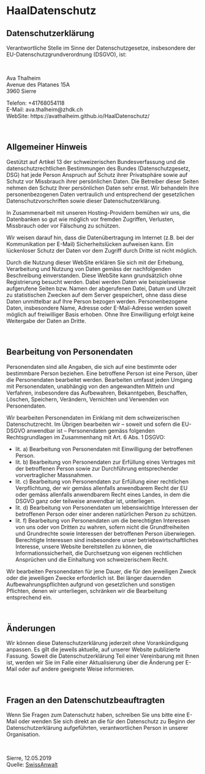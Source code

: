 # HaalDatenschutz
<h2>Datenschutzerkl&auml;rung</h2><p>Verantwortliche Stelle im Sinne der Datenschutzgesetze, insbesondere der EU-Datenschutzgrundverordnung (DSGVO), ist:</p><br/><p>Ava Thalheim<br/>Avenue des Platanes 15A<br/>3960 Sierre</p><p>Telefon: +41768054118<br/>E-Mail: ava.thalheim@zhdk.ch<br/>WebSite: https://avathalheim.github.io/HaalDatenschutz/ </p><p>&nbsp;</p><h2>Allgemeiner Hinweis</h2> <p>Gest&uuml;tzt auf Artikel 13 der schweizerischen Bundesverfassung und die datenschutzrechtlichen Bestimmungen des Bundes (Datenschutzgesetz, DSG<!--DSG-->) hat jede Person Anspruch auf Schutz ihrer Privatsph&auml;re sowie auf Schutz vor Missbrauch ihrer pers&ouml;nlichen Daten. Die Betreiber dieser Seiten nehmen den Schutz Ihrer pers&ouml;nlichen Daten sehr ernst. Wir behandeln Ihre personenbezogenen Daten vertraulich und entsprechend der gesetzlichen Datenschutzvorschriften sowie dieser Datenschutzerkl&auml;rung.</p><p>In Zusammenarbeit mit unseren Hosting-Providern bem&uuml;hen wir uns, die Datenbanken so gut wie m&ouml;glich vor fremden Zugriffen, Verlusten, Missbrauch oder vor F&auml;lschung zu sch&uuml;tzen.</p><p>Wir weisen darauf hin, dass die Daten&uuml;bertragung im Internet (z.B. bei der Kommunikation per E-Mail) Sicherheitsl&uuml;cken aufweisen kann. Ein l&uuml;ckenloser Schutz der Daten vor dem Zugriff durch Dritte ist nicht m&ouml;glich.</p><p>Durch die Nutzung dieser WebSite erkl&auml;ren Sie sich mit der Erhebung, Verarbeitung und Nutzung von Daten gem&auml;ss der nachfolgenden Beschreibung einverstanden. Diese WebSite kann grunds&auml;tzlich ohne Registrierung besucht werden. Dabei werden Daten wie beispielsweise aufgerufene Seiten bzw. Namen der abgerufenen Datei, Datum und Uhrzeit zu statistischen Zwecken auf dem Server gespeichert, ohne dass diese Daten unmittelbar auf Ihre Person bezogen werden. Personenbezogene Daten, insbesondere Name, Adresse oder E-Mail-Adresse werden soweit m&ouml;glich auf freiwilliger Basis erhoben. Ohne Ihre Einwilligung erfolgt keine Weitergabe der Daten an Dritte.</p><p>&nbsp;</p><h2>Bearbeitung von Personendaten</h2> <p>Personendaten sind alle Angaben, die sich auf eine bestimmte oder bestimmbare Person beziehen. Eine betroffene Person ist eine Person, &uuml;ber die Personendaten bearbeitet werden. Bearbeiten umfasst jeden Umgang mit Personendaten, unabh&auml;ngig von den angewandten Mitteln und Verfahren, insbesondere das Aufbewahren, Bekanntgeben, Beschaffen, L&ouml;schen, Speichern, Ver&auml;ndern, Vernichten und Verwenden von Personendaten.</p> <p>Wir bearbeiten Personendaten im Einklang mit dem schweizerischen Datenschutzrecht. Im &Uuml;brigen bearbeiten wir – soweit und sofern die EU-DSGVO anwendbar ist – Personendaten gem&auml;ss folgenden Rechtsgrundlagen im Zusammenhang mit Art. 6 Abs. 1 DSGVO<!--DSGVO-->:</p> <ul> <li>lit. a) Bearbeitung von Personendaten mit Einwilligung der betroffenen Person.</li> <li>lit. b) Bearbeitung von Personendaten zur Erf&uuml;llung eines Vertrages mit der betroffenen Person sowie zur Durchf&uuml;hrung entsprechender vorvertraglicher Massnahmen.</li> <li>lit. c) Bearbeitung von Personendaten zur Erf&uuml;llung einer rechtlichen Verpflichtung, der wir gem&auml;ss allenfalls anwendbarem Recht der EU oder gem&auml;ss allenfalls anwendbarem Recht eines Landes, in dem die DSGVO<!--DSGVO--> ganz oder teilweise anwendbar ist, unterliegen.</li> <li>lit. d) Bearbeitung von Personendaten um lebenswichtige Interessen der betroffenen Person oder einer anderen nat&uuml;rlichen Person zu sch&uuml;tzen.</li> <li>lit. f) Bearbeitung von Personendaten um die berechtigten Interessen von uns oder von Dritten zu wahren, sofern nicht die Grundfreiheiten und Grundrechte sowie Interessen der betroffenen Person &uuml;berwiegen. Berechtigte Interessen sind insbesondere unser betriebswirtschaftliches Interesse, unsere Website bereitstellen zu k&ouml;nnen, die Informationssicherheit, die Durchsetzung von eigenen rechtlichen Anspr&uuml;chen und die Einhaltung von schweizerischem Recht.</li> </ul> <p>Wir bearbeiten Personendaten f&uuml;r jene Dauer, die f&uuml;r den jeweiligen Zweck oder die jeweiligen Zwecke erforderlich ist. Bei l&auml;nger dauernden Aufbewahrungspflichten aufgrund von gesetzlichen und sonstigen Pflichten, denen wir unterliegen, schr&auml;nken wir die Bearbeitung entsprechend ein.</p><p>&nbsp;</p><h2>&Auml;nderungen</h2><p>Wir k&ouml;nnen diese Datenschutzerkl&auml;rung jederzeit ohne Vorank&uuml;ndigung anpassen. Es gilt die jeweils aktuelle, auf unserer Website publizierte Fassung. Soweit die Datenschutzerkl&auml;rung Teil einer Vereinbarung mit Ihnen ist, werden wir Sie im Falle einer Aktualisierung über die &Auml;nderung per E-Mail oder auf andere geeignete Weise informieren.</p><p>&nbsp;</p><h2>Fragen an den Datenschutzbeauftragten</h2> <p>Wenn Sie Fragen zum Datenschutz haben, schreiben Sie uns bitte eine E-Mail oder wenden Sie sich direkt an die f&uuml;r den Datenschutz zu Beginn der Datenschutzerkl&auml;rung aufgef&uuml;hrten, verantwortlichen Person in unserer Organisation.</p><p>&nbsp;</p><p>Sierre, 12.05.2019<!--ACHTUNG: Wenn Sie die Quelle ohne Erlaubnis von SwissAnwalt entfernen, dann begehen Sie eine Urheberrechtsverletzung welche in jedem Fall unter Kostenfolge geahndet wird.--><br/>Quelle: <a href="https://www.swissanwalt.ch" target="_blank" rel="noopener">SwissAnwalt</a></p><!--Bitte beachten Sie die AGB von SwissAnwalt betreffend allfällig anfallenden Kosten bei Weglassen der Quelle!-->
